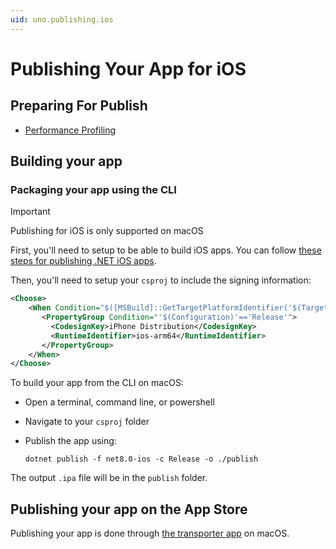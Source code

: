 ```yaml
---
uid: uno.publishing.ios
---
```


# Publishing Your App for iOS

## Preparing For Publish

- [Performance Profiling](xref:Uno.Tutorials.ProfilingApplications)

## Building your app

### Packaging your app using the CLI

> [!IMPORTANT]
> Publishing for iOS is only supported on macOS

First, you'll need to setup to be able to build iOS apps. You can follow [these steps for publishing .NET iOS apps](https://learn.microsoft.com/dotnet/maui/ios/deployment/?view=net-maui-8.0).

Then, you'll need to setup your `csproj` to include the signing information:

```xml
<Choose>
    <When Condition="$([MSBuild]::GetTargetPlatformIdentifier('$(TargetFramework)')) == 'ios'">
       <PropertyGroup Condition="'$(Configuration)'=='Release'">
         <CodesignKey>iPhone Distribution</CodesignKey>
         <RuntimeIdentifier>ios-arm64</RuntimeIdentifier>
       </PropertyGroup>
    </When>
</Choose>
```

To build your app from the CLI on macOS:

- Open a terminal, command line, or powershell
- Navigate to your `csproj` folder
- Publish the app using:

  ```shell
  dotnet publish -f net8.0-ios -c Release -o ./publish
  ```

The output `.ipa` file will be in the `publish` folder.

## Publishing your app on the App Store

Publishing your app is done through [the transporter app](https://developer.apple.com/help/app-store-connect/manage-builds/upload-builds) on macOS.
